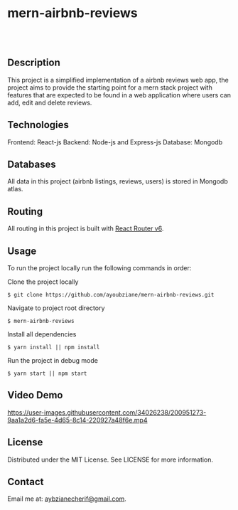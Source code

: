 # mern-airbnb-reviews
</br>
</br>

## Description
This project is a simplified implementation of a airbnb reviews web app, the project aims to provide the starting point for a mern stack project with features that are expected to be found in a web application where users can add, edit and delete reviews. 

## Technologies
Frontend: React-js
Backend: Node-js and Express-js
Database: Mongodb

## Databases
All data in this project (airbnb listings, reviews, users) is stored in Mongodb atlas.

## Routing
All routing in this project is built with [React Router v6](https://reactrouter.com/en/6.4.3).



## Usage
To run the project locally run the following commands in order:

Clone the project locally

    $ git clone https://github.com/ayoubziane/mern-airbnb-reviews.git

Navigate to project root directory

    $ mern-airbnb-reviews


Install all dependencies

    $ yarn install || npm install

Run the project in debug mode

    $ yarn start || npm start




## Video Demo

https://user-images.githubusercontent.com/34026238/200951273-9aa1a2d6-fa5e-4d65-8c14-220927a48f6e.mp4





## License
Distributed under the MIT License. See LICENSE for more information.

## Contact
Email me at: aybzianecherif@gmail.com.
